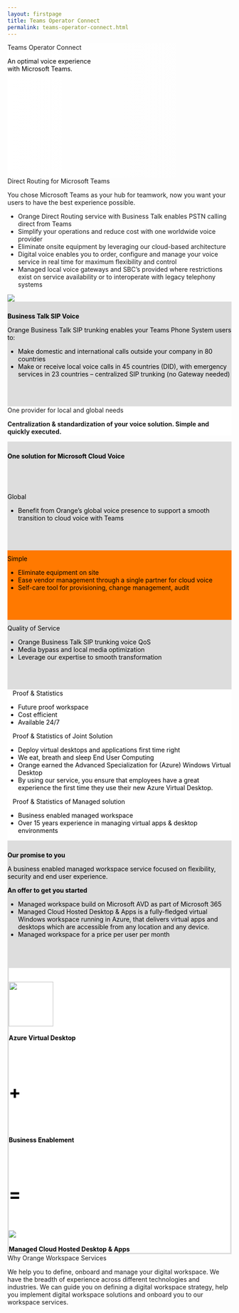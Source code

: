 ```yaml
---
layout: firstpage
title: Teams Operator Connect
permalink: teams-operator-connect.html
---
```


<style type="text/css">
    
    .jumbotron-height {
        height: 300px;

    }

    .jumbotron-white {
        background-color: #FFFFFF;

    }

    .jumbotron-black {
        background-color: #000000;

    }

    .jumbotron-grey {
        background-color: #DDDDDD;

    }

    .jumbotron-orange {
        background-color: #FF7900;

    }

    .p-black {
        color: #000000;

    }

    .div-black {
        color: #000000;

    }

    .div-border {
        border-style: solid;
        border-color: #DDDDDD;

    }

    .col-md-4-grey {
        background-color: #DDDDDD;
        color: #000000;
        padding-top: 10px;
        padding-bottom: 50px;

    }

    .col-md-4-orange {
        background-color: #FF7900;
        color: #000000;
        padding-top: 10px;
        padding-bottom: 50px;

    }

    .col-md-12-grey {
        background-color: #DDDDDD;
        color: #000000;
        padding-top: 10px;
        padding-bottom: 50px;

    }

    .bgimg0 {
        background-image: linear-gradient(to left, rgba(0,0,0,0), rgba(255,255,255,1)), url('../images/teams-operator-connect-bg.png');
        background-position: center top 20%;
        background-size: cover;
        background-repeat: no-repeat;

    }

    .bgimg2 {
        background-image: linear-gradient(to left, rgba(0,0,0,0), rgba(221,221,221,1)), url('../images/managed-office-365-bg.png');
        background-position: center;
        background-size: cover;
        background-repeat: no-repeat;
        height: 500px;

    }

    .bgimg3 {
        background-image: linear-gradient(to right, rgba(0,0,0,0), rgba(0,0,0,1)), url('../images/managed-workspace-portal.png');
        background-position: center;
        background-size: cover;
        background-repeat: no-repeat;
        height: 500px;

    }

    .bgimg4 {
        background-image: linear-gradient(to left, rgba(0,0,0,0), rgba(255,255,255,1)), url('../images/managed-application-delivery-service-bg.png');
        background-position: center;
        background-size: cover;
        background-repeat: no-repeat;
        height: 500px;

    }

    .img1 {
        background-image: url('../images/managed-cloud-hosted-desktops-and-apps-01.png');
        background-position: center;
        background-size: contain;
        background-repeat: no-repeat;
        height: 200px;

    }

</style>

<!-- Title Row -->

<div class="jumbotron jumbotron-height bgimg0">
    <div class="container">
        <h7 class="header-light regular-pad">Teams Operator Connect</h7>
        <p></p>
        <p class="lead p-black">An optimal voice experience<br>
        with Microsoft Teams.</p>
    </div>
</div>

<!-- Row 2 -->

<div class="jumbotron">
    <div class="container">
        <div class="col-md-8">
            <h7>Direct Routing for Microsoft Teams</h7>
            <p class="lead">You chose Microsoft Teams as your hub for teamwork, now you want your users to have the best experience possible.</p>
            <p class="lead">
            <ul>
                <li class="lead">Orange Direct Routing service with Business Talk enables PSTN calling direct from Teams</li>
                <li class="lead">Simplify your operations and reduce cost with one worldwide voice provider</li>
                <li class="lead">Eliminate onsite equipment by leveraging our cloud-based architecture</li>
                <li class="lead">Digital voice enables you to order, configure and manage your voice service in real time for maximum flexibility and control</li>
                <li class="lead">Managed local voice gateways and SBC’s provided where restrictions exist on service availability or to interoperate with legacy telephony  systems</li>
            </ul>
            </p>
            <div><img src="{{ "/images/orange-business-services-logo_200px-500px.png" | relative_url }}"></div>
        </div>
        <div class="col-md-4 col-md-4-grey">
        <p class="lead"><b>Business Talk SIP Voice</b></p>
        <p class="lead">Orange Business Talk SIP trunking enables your Teams Phone System users to:</p>
        <p class="lead">
            <ul>
                <li class="lead">Make domestic and international calls outside your company in 80 countries</li>
                <li class="lead">Make or receive local voice calls in 45 countries (DID), with emergency services in 23 countries – centralized SIP trunking (no Gateway needed)</li>
            </ul>
        </p>
        </div>
    </div>
</div>

<!-- Title Row 2 -->

<div class="jumbotron jumbotron-white">
    <div class="container">
        <h7 class="header-light regular-pad">One provider for local and global needs</h7>
        <p class="lead"><b>Centralization & standardization of your voice solution. Simple and quickly executed.</b></p>
    </div>
</div>

<!-- Row 3 -->

<div class="jumbotron jumbotron-white">
    <div class="container">
        <div class="col-md-12 col-md-12-grey">
            <p class="lead"><b>One solution for Microsoft Cloud Voice</b></p>
        </div>
    </div>
    <div class="container">
        <div class="col-md-4 col-md-4-grey">
            <h7>Global</h7>
            <p class="lead">
            <ul> 
                <li class="lead">Benefit from Orange’s global voice presence to support a smooth transition to cloud voice with Teams</li>
            </ul>
            </p>
        </div>
        <div class="col-md-4 col-md-4-orange">
            <h7>Simple</h7>
            <p class="lead">
            <ul>
                <li class="lead">Eliminate equipment on site</li>
                <li class="lead">Ease vendor management through a single partner for cloud voice</li>
                <li class="lead">Self-care tool for provisioning, change management, audit</li>
            </ul>
            </p>
        </div>
        <div class="col-md-4 col-md-4-grey">
            <h7>Quality of Service</h7>
            <p class="lead">
            <ul>
                <li class="lead">Orange Business Talk SIP trunking voice QoS</li>
                <li class="lead">Media bypass and local media optimization</li>
                <li class="lead">Leverage our expertise to smooth transformation</li>
            </ul>
            </p>
        </div>
    </div>
</div>




<!-- Row 4 -->

<div class="jumbotron jumbotron-white">
    <div class="container">
        <div class="col-md-8 div-black">
            <i class="bi bi-ui-checks" style="font-size: 4rem; color: #4472C4;"></i>&nbsp;&nbsp;&nbsp;<h7>Proof & Statistics</h7>
            <p class="lead">
                <ul>
                    <li class="lead">Future proof workspace</li>
                    <li class="lead">Cost efficient</li>
                    <li class="lead">Available 24/7</li>
                </ul>
            </p>
            <i class="bi bi-wrench-adjustable-circle-fill" style="font-size: 4rem; color: #4472C4;"></i>&nbsp;&nbsp;&nbsp;<h7>Proof & Statistics of Joint Solution</h7>
            <p class="lead">
                <ul>
                    <li class="lead">Deploy virtual desktops and applications first time right</li>
                    <li class="lead">We eat, breath and sleep End User Computing</li>
                    <li class="lead">Orange earned the Advanced Specialization for (Azure) Windows Virtual Desktop</li>
                    <li class="lead">By using our service, you ensure that employees have a great experience the first time they use their new Azure Virtual Desktop.</li>
                </ul>
            </p>
            <i class="bi bi-grid-3x3-gap-fill" style="font-size: 4rem; color: #4472C4;"></i>&nbsp;&nbsp;&nbsp;<h7>Proof & Statistics of Managed solution</h7>
            <p class="lead">
                <ul>
                    <li class="lead">Business enabled managed workspace</li>
                    <li class="lead">Over 15 years experience in managing virtual apps & desktop environments</li>
                </ul>
            </p>
        </div>
        <div class="col-md-4 col-md-4-grey">
            <p class="lead"><b>Our promise to you</b></p>
            <p class="lead">A business enabled managed workspace service focused on flexibility, security and end user experience.</p>
            <p class="lead"><b>An offer to get you started</b></p>
            <p class="lead">
                <ul>
                    <li class="lead">Managed workspace build on Microsoft AVD as part of Microsoft 365</li>
                    <li class="lead">Managed Cloud Hosted Desktop & Apps is a fully-fledged virtual Windows workspace running in Azure, that delivers virtual apps and desktops which are accessible from any location and any device.</li>
                    <li class="lead">Managed workspace for a price per user per month</li>
                </ul>
            </p>
        </div>
    </div>
</div>

<!-- Row 5 -->

<div class="jumbotron jumbotron-white">
    <div class="container div-black div-border">
        <div class="col-md-3 text-center">
            <p class="lead"><br><img src="{{ "/images/avd-logo.png" | relative_url }}" height="100"><br><br><b>Azure Virtual Desktop</b></p>
        </div>
        <div class="col-md-1 text-center">
            <p class="lead" style="font-size: 40px;"><br><b>+</b></p>
        </div>
        <div class="col-md-3 text-center">
            <p class="lead"><br><i class="bi bi-ui-checks" style="font-size: 8rem; color: #4472C4;"></i><br><b>Business Enablement</b></p>
        </div>
        <div class="col-md-1 text-center">
            <p class="lead" style="font-size: 40px;"><br><b>=</b></p>
        </div>
        <div class="col-md-4 text-center">
            <div class="lead"><br><img src="{{ "/images/company-logo.png" | relative_url }}"><br><br><b>Managed Cloud Hosted Desktop & Apps</b></div>
        </div>
    </div>
</div>

<!-- Row 6 -->

<div class="jumbotron">
    <div class="container">
        <div class="col-md-12">
            <h7>Why Orange Workspace Services</h7>
            <p class="lead">We help you to define, onboard and manage your digital workspace. We have the breadth of experience across different technologies and industries. We can guide you on defining a digital workspace strategy, help you implement digital workspace solutions and onboard you to our workspace services.</p>
        </div>
    </div>
</div>